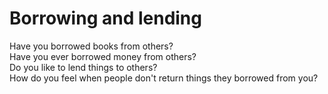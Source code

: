 # Borrowing and lending  


Have you borrowed books from others?   
Have you ever borrowed money from others?   
Do you like to lend things to others?   
How do you feel when people don't return things they borrowed from you?